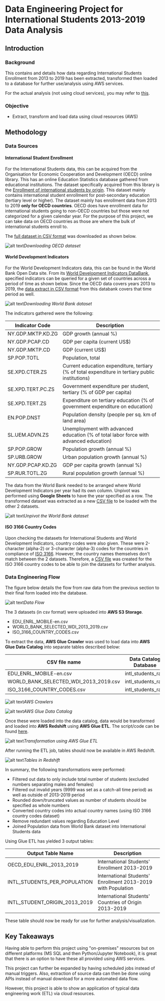 # Data Engineering Project for International Students 2013-2019 Data Analysis

## Introduction
### Background

This contains and details how data regarding International Students Enrollment from 2013 to 2019 has been extracted, transformed then loaded to a database for further use/analysis using AWS services.

For the actual analysis (not using cloud services), you may refer to [this](https://github.com/jords-santiago/intl-students-2013-2019).

### Objective

* Extract, transform and load data using cloud resources (AWS)

## Methodology
### Data Sources

#### International Student Enrollment

For the International Students data, this can be acquired from the Organisation for Economic Cooperation and Development (OECD) online library.  This has an online Education Statistics database gathered from educational institutions.  The dataset specifically acquired from this library is the [Enrollment of international students by origin](https://stats.oecd.org/viewhtml.aspx?datasetcode=EDU_ENRL_MOBILE&lang=en).  This dataset mainly contains international student enrollment for post-secondary education (tertiary level or higher).  The dataset mainly has enrollment data from 2013 to 2019 **only for OECD countries**.  OECD does have enrollment data for international students going to non-OECD countries but those were not categorized for a given calendar year.  For the purpose of this project, we can take data on OECD countries as those are where the bulk of international students enroll to.

The [full dataset in CSV format](https://github.com/jords-santiago/de-intl-students-2013-2019/blob/main/01_DataSource/01_Raw/01_OECD/EDU_ENRL_MOBILE-en.csv.zip) was downloaded as shown below.

![alt text](https://github.com/jords-santiago/de-intl-students-2013-2019/blob/main/99_Images/OECD_data_download.png "Downloading OECD dataset")*Downloading OECD dataset*  

#### World Development Indicators

For the World Development Indicators data, this can be found in the World Bank Open Data site.  From its [World Development Indicators DataBank](https://databank.worldbank.org/source/world-development-indicators#), specified indicators can be queried for a given set of countries across a period of time as shown below.  Since the OECD data covers years 2013 to 2019, the [data extract in CSV format](https://github.com/jords-santiago/de-intl-students-2013-2019/blob/main/01_DataSource/01_Raw/02_WORLD_BANK/Data_Extract_From_World_Development_Indicators.zip) from this databank covers that time period as well.

![alt text](https://github.com/jords-santiago/de-intl-students-2013-2019/blob/main/99_Images/World_Bank_data_download.png "Downloading World Bank dataset")*Downloading World Bank dataset*

The indicators gathered were the following:

| Indicator Code | Description |
| --- | --- |
| NY.GDP.MKTP.KD.ZG	| GDP growth (annual %) |
| NY.GDP.PCAP.CD| GDP per capita (current US$) |
| NY.GDP.MKTP.CD | GDP (current US$) |
| SP.POP.TOTL | Population, total |
| SE.XPD.CTER.ZS | Current education expenditure, tertiary (% of total expenditure in tertiary public institutions) |
| SE.XPD.TERT.PC.ZS	| Government expenditure per student, tertiary (% of GDP per capita) |
| SE.XPD.TERT.ZS | Expenditure on tertiary education (% of government expenditure on education) |
| EN.POP.DNST | Population density (people per sq. km of land area) |
| SL.UEM.ADVN.ZS | Unemployment with advanced education (% of total labor force with advanced education) |
| SP.POP.GROW | Population growth (annual %) |
| SP.URB.GROW | Urban population growth (annual %) |
| NY.GDP.PCAP.KD.ZG	| GDP per capita growth (annual %) |
| SP.RUR.TOTL.ZG | Rural population growth (annual %) |

The data from the World Bank needed to be arranged where World Development Indicators per year had its own column.  Unpivot was performed using **Google Sheets** to have the year specified as a row.  The transformed dataset was extracted as a new [CSV file](https://github.com/jords-santiago/de-intl-students-2013-2019/blob/main/01_DataSource/01_Raw/02_WORLD_BANK/WORLD_BANK_SELECTED_WDI_2013_2019.zip) to be loaded with the other 2 datasets.

![alt text](https://github.com/jords-santiago/de-intl-students-2013-2019/blob/main/99_Images/World_Bank_WDI_prep.png "Unpivot the World Bank dataset")*Unpivot the World Bank dataset*

#### ISO 3166 Country Codes

Upon checking the datasets for International Students and World Development Indicators, country codes were also given.  These were 2-character (alpha-2) or 3-character (alpha-3) codes for the countries in compliance of [ISO 3166](https://www.iso.org/iso-3166-country-codes.html).  However, the country names themselves don't match between the 2 datasets.  Therefore, a [CSV file](https://github.com/jords-santiago/de-intl-students-2013-2019/blob/main/01_DataSource/01_Raw/03_ISO3166/ISO_3166_COUNTRY_CODES.csv) was created for the ISO 3166 country codes to be able to join the datasets for further analysis.

### Data Engineering Flow

The figure below details the flow from raw data from the previous section to their final form loaded into the database.

![alt text](https://github.com/jords-santiago/de-intl-students-2013-2019/blob/main/99_Images/de-flow-intl-students.png "Data Flow")*Data Flow*

The 3 datasets (in csv format) were uploaded into **AWS S3 Storage**.

* EDU_ENRL_MOBILE-en.csv
* WORLD_BANK_SELECTED_WDI_2013_2019.csv
* ISO_3166_COUNTRY_CODES.csv

To extract the data, **AWS Glue Crawler** was used to load data into **AWS Glue Data Catalog** into separate tables described below:

| CSV file name | Data Catalog Database | Table Name |
|-------------|-----------|-----------|
| EDU_ENRL_MOBILE-en.csv | intl_students_raw | oecd |
| WORLD_BANK_SELECTED_WDI_2013_2019.csv | intl_students_raw | worldbank |
| ISO_3166_COUNTRY_CODES.csv | intl_students_raw | iso3166 | 

![alt text](https://github.com/jords-santiago/de-intl-students-2013-2019/blob/main/99_Images/aws_crawlers.png "AWS Crawlers")*AWS Crawlers*

![alt text](https://github.com/jords-santiago/de-intl-students-2013-2019/blob/main/99_Images/aws_glue_data_catalog_via_athena.png "AWS Glue Data Catalog")*AWS Glue Data Catalog*

Once these were loaded into the data catalog, data would be transformed and loaded into **AWS Redshift** using **AWS Glue ETL**.  The script/code can be found [here](https://github.com/jords-santiago/intl-students-2013-2019/blob/main/02_SourceCodes/intl-students-ETL.ipynb).

![alt text](https://github.com/jords-santiago/de-intl-students-2013-2019/blob/main/99_Images/aws_glue_etl.png "Transformation using AWS Glue ETL")*Transformation using AWS Glue ETL*

After running the ETL job, tables should now be available in AWS Redshift.

![alt text](https://github.com/jords-santiago/de-intl-students-2013-2019/blob/main/99_Images/aws_redshift_table.png "Tables in Redshift")*Tables in Redshift*

In summary, the following transformations were performed:

* Filtered out data to only include total number of students (excluded numbers separating males and females)
* Filtered out invalid years (9999 was set as a catch-all time period) as well as outside of 2013-2019 period
* Rounded down/truncated values as number of students should be specified as whole numbers
* Converted country codes into actual country names (using ISO 3166 country codes dataset)
* Remove redundant values regarding Education Level
* Joined Population data from World Bank dataset into International Students data

Using Glue ETL has yielded 3 output tables:

| Output Table Name | Description |
| --- | --- |
| OECD_EDU_ENRL_2013_2019 | International Students' Enrollment 2013-2019 | 
| INTL_STUDENTS_PER_POPULATION | International Students' Enrollment 2013-2019 with Population |
| INTL_STUDENT_ORIGIN_2013_2019 | International Students' Countries of Origin 2013-2019 |

These table should now be ready for use for further analysis/visualization.

## Key Takeaways

Having able to perform this project using "on-premises" resources but on different platforms (MS SQL and then Python/Jupyter Notebook), it is great that there is an option to have these all provided using AWS services.

This project can further be expanded by having scheduled jobs instead of manual triggers.  Also, extraction of source data can then be done using APIs instead of manual download for a more automated data flow.

However, this project is able to show an application of typical data engineering work (ETL) via cloud resources.
